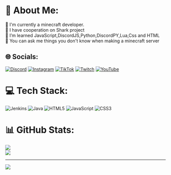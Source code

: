 # 💫 About Me:
🔭 I'm currently a minecraft developer.<br>👯 I have cooperation on Shark project<br>🌱 I’m learned JavaScript,DiscordJS,Python,DiscordPY,Lua,Css and HTML<br>💬 You can ask me things you don't know when making a minecraft server<br>


## 🌐 Socials:
[![Discord](https://img.shields.io/badge/Discord-%237289DA.svg?logo=discord&logoColor=white)](https://discord.gg/https://discord.gg/SatisfyingNight#5016) [![Instagram](https://img.shields.io/badge/Instagram-%23E4405F.svg?logo=Instagram&logoColor=white)](https://instagram.com/https://www.instagram.com/keyarusor/?hl=tr) [![TikTok](https://img.shields.io/badge/TikTok-%23000000.svg?logo=TikTok&logoColor=white)](https://tiktok.com/@cs16koruma) [![Twitch](https://img.shields.io/badge/Twitch-%239146FF.svg?logo=Twitch&logoColor=white)](https://www.twitch.tv/hajimesf) [![YouTube](https://img.shields.io/badge/YouTube-%23FF0000.svg?logo=YouTube&logoColor=white)](https://youtube.com/@UCu5n-_w5-OOYhYuL04uGNUw) 

# 💻 Tech Stack:
![Jenkins](https://img.shields.io/badge/jenkins-%232C5263.svg?style=for-the-badge&logo=jenkins&logoColor=white) ![Java](https://img.shields.io/badge/java-%23ED8B00.svg?style=for-the-badge&logo=java&logoColor=white) ![HTML5](https://img.shields.io/badge/html5-%23E34F26.svg?style=for-the-badge&logo=html5&logoColor=white) ![JavaScript](https://img.shields.io/badge/javascript-%23323330.svg?style=for-the-badge&logo=javascript&logoColor=%23F7DF1E) ![CSS3](https://img.shields.io/badge/css3-%231572B6.svg?style=for-the-badge&logo=css3&logoColor=white)
# 📊 GitHub Stats:
![](https://github-readme-stats.vercel.app/api?username=Mitatsus&theme=radical&hide_border=false&include_all_commits=false&count_private=false)<br/>
![](https://github-readme-streak-stats.herokuapp.com/?user=Mitatsus&theme=radical&hide_border=false)<br/>

---
[![](https://visitcount.itsvg.in/api?id=Mitatsus&icon=2&color=5)](https://visitcount.itsvg.in)
